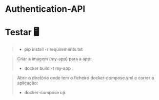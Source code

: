 # Authentication-API

<h1> Testar 🖥 </h1>

> - pip install -r requirements.txt
> 


> Criar a imagem (my-app) para a app:
> 
> - docker build -t my-app .


> Abrir o diretório onde tem o ficheiro docker-compose.yml e correr a aplicação:
> 
> - docker-compose up
